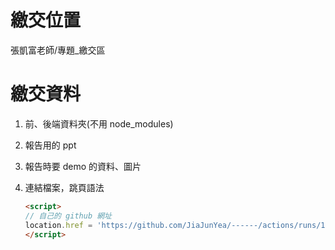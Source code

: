# 繳交位置

張凱富老師/專題_繳交區

# 繳交資料

1. 前、後端資料夾(不用 node_modules)
2. 報告用的 ppt
3. 報告時要 demo 的資料、圖片
4. 連結檔案，跳頁語法

    ```html
    <script>
    // 自己的 github 網址     
    location.href = 'https://github.com/JiaJunYea/------/actions/runs/17420999561'
    </script>
    ```